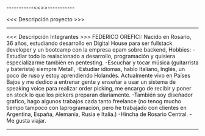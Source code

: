 -----------<<<PROYECTO INTEGRADOR E-COMMERCE>>>-----------

<<< Descripción proyecto >>>






----------------------------------------------------------

<<< Descripción Integrantes >>>
FEDERICO OREFICI: Nacido en Rosario, 36 años, estudiando desarrollo en Digital House para ser fullstack developer y un bootcamp con la empresa epam sobre backend,
Hobbies: 
-Estudiar todo lo realacionado a desarrollo, programación y quisiera especializarme también en pentesting.
-Escuchar y tocar música (guitarrista y baterista) siempre Metal!,
-Estudiar idiomas, hablo Italiano, Inglés, un poco de ruso y estoy aprendiendo Holandés.
Actualmente vivo en Países Bajos y me dedico a entrenar gente y enseñar a usar un sistema de speaking voice para realizar order picking, me encargo
de recibir y poner en stock lo que los pickers preparan diariamente.
-También soy diseñador grafico, hago algunos trabajos cada tanto freelance (no tenog mucho tiempo tampoco con laprogramación, pero he trabajado con clientes
en Argentina, España, Alemania, Rusia e Italia.)
-Hincha de Rosario Central.
-Me gusta viajar.

----------------------------------------------------------
